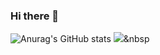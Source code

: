 ### Hi there 👋


![Anurag's GitHub stats](https://github-readme-stats.vercel.app/api?username=fkdldkRhya&show_icons=true&theme=radical)
<img src="https://img.shields.io/badge/Python-3766AB?style=flat-square&logo=Python&logoColor=white"/></a>&nbsp 
